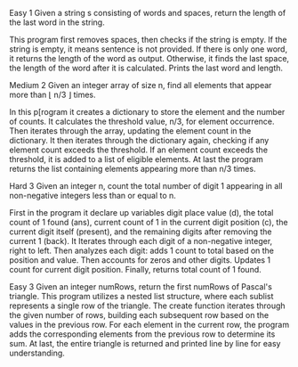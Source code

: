 Easy 1
Given a string s consisting of words and spaces, return the length of the last word in the string.

This program first removes spaces, then checks if the string is empty. If the string is empty, it means sentence is not provided. If there is  only one word, it returns the length of the word as output. Otherwise, it finds the last space, the length of the word after it is calculated. Prints the last word and length.

Medium 2 
Given an integer array of size n, find all elements that appear more than ⌊ n/3 ⌋ times.

In this p[rogram it creates a dictionary to store the element and the number of counts. It calculates the threshold value, n/3, for element occurrence. Then iterates through the array, updating the element count in the dictionary. It then iterates through the dictionary again, checking if any element count exceeds the threshold. If an element count exceeds the threshold, it is added to a list of eligible elements. At last the program returns the list containing elements appearing more than n/3 times.

Hard 3
Given an integer n, count the total number of digit 1 appearing in all non-negative integers less than or equal to n.


First in the program it declare up variables digit place value (d), the total count of 1 found (ans), current count of 1 in the current digit position (c), the current digit itself (present), and the remaining digits after removing the current 1 (back). It Iterates through each digit of a non-negative integer, right to left. Then analyzes each digit: adds 1 count to total based on the position and value. Then accounts for zeros and other digits. Updates 1 count for current digit position.
Finally, returns total count of 1 found.

Easy 3
Given an integer numRows, return the first numRows of Pascal's triangle.
This program utilizes a nested list structure, where each sublist represents a single row of the triangle. The create function iterates through the given number of rows, building each subsequent row based on the values in the previous row. For each element in the current row, the program adds the corresponding elements from the previous row to determine its sum. At last, the entire triangle is returned and printed line by line for easy understanding.
